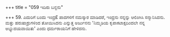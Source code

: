 +++
title = "059 ಇದಿರು ಬನ್ದನು"

+++
59.  ಎದುರಿಗೆ ಬಂದು ಇಂದ್ರ£ ಪಾದಗಳಿಗೆ ನಮಸ್ಕಾರ ಮಾಡಿದರೆ, ಇಂದ್ರನು ನನ್ನನ್ನು ಆಲಿಂಗಿಸಿ ಸನ್ಮಾನಿಸಿದನು. ಮತ್ತು ಹರುಷಾಶ್ರುಗಳಿಂದ ತೋಯಿಸಿದನು ಎನ್ನುತ್ತ  ಅರ್ಜುನನು 'ನಿಮ್ಮಡಿಯ ಕೃಪಾಕಟಾಕ್ಷದಿಂದಲೇ ನನ್ನ ಅಭ್ಯುದಯವಾಯಿತು' ಎಂದು ಧರ್ಮರಾಯನಿಗೆ ಹೇಳಿದನು.